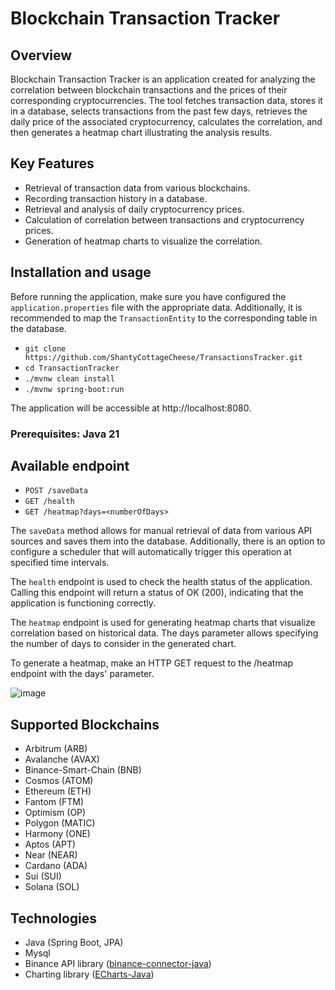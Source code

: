 # Blockchain Transaction Tracker

## Overview

Blockchain Transaction Tracker is an application created for analyzing the correlation between blockchain transactions and the prices of their corresponding cryptocurrencies. The tool fetches transaction data, stores it in a database, selects transactions from the past few days, retrieves the daily price of the associated cryptocurrency, calculates the correlation, and then generates a heatmap chart illustrating the analysis results.

## Key Features
- Retrieval of transaction data from various blockchains.
- Recording transaction history in a database.
- Retrieval and analysis of daily cryptocurrency prices.
- Calculation of correlation between transactions and cryptocurrency prices.
- Generation of heatmap charts to visualize the correlation.

## Installation and usage
Before running the application, make sure you have configured the `application.properties` file with the appropriate data. Additionally, it is recommended to map the `TransactionEntity` to the corresponding table in the database.
- `git clone https://github.com/ShantyCottageCheese/TransactionsTracker.git`
- `cd TransactionTracker`
- `./mvnw clean install`
- `./mvnw spring-boot:run`

The application will be accessible at http://localhost:8080.

### **Prerequisites: Java 21**
## Available endpoint
- `POST /saveData`
- `GET /health`
- `GET /heatmap?days=<numberOfDays>`

The `saveData` method allows for manual retrieval of data from various API sources and saves them into the database. 
Additionally, there is an option to configure a scheduler that will automatically trigger this operation at specified time intervals.

The `health` endpoint is used to check the health status of the application. Calling this endpoint will return a status of OK (200), indicating that the application is functioning correctly.

The `heatmap` endpoint is used for generating heatmap charts that visualize correlation based on historical data. The days parameter allows specifying the number of days to consider in the generated chart.

To generate a heatmap, make an HTTP GET request to the /heatmap endpoint with the days' parameter.

![image](https://github.com/ShantyCottageCheese/TransactionsTracker/assets/110695928/be95300c-afc3-453b-afee-673171e6374c)


## Supported Blockchains
- Arbitrum (ARB)
- Avalanche (AVAX)
- Binance-Smart-Chain (BNB)
- Cosmos (ATOM)
- Ethereum (ETH)
- Fantom (FTM)
- Optimism (OP)
- Polygon (MATIC)
- Harmony (ONE)
- Aptos (APT)
- Near (NEAR)
- Cardano (ADA)
- Sui (SUI)
- Solana (SOL)


## Technologies
- Java (Spring Boot, JPA)
- Mysql
- Binance API library ([binance-connector-java](https://github.com/binance/binance-connector-java))
- Charting library ([ECharts-Java](https://github.com/ECharts-Java/ECharts-Java))
